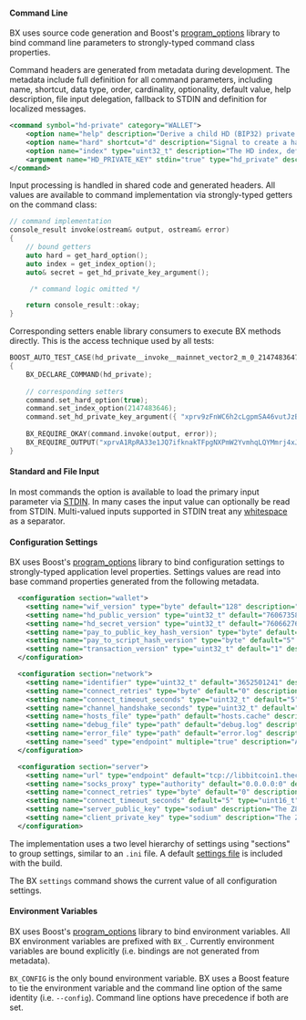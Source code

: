 #### Command Line

BX uses source code generation and Boost's [program_options](http://www.boost.org/doc/libs/1_49_0/doc/html/program_options/overview.html) library to bind command line parameters to strongly-typed command class properties.

Command headers are generated from metadata during development. The metadata include full definition for all command parameters, including name, shortcut, data type, order, cardinality, optionality, default value, help description, file input delegation, fallback to STDIN and definition for localized messages.
```xml
<command symbol="hd-private" category="WALLET">
    <option name="help" description="Derive a child HD (BIP32) private key from another HD private key." />
    <option name="hard" shortcut="d" description="Signal to create a hardened key." />
    <option name="index" type="uint32_t" description="The HD index, defaults to zero." />
    <argument name="HD_PRIVATE_KEY" stdin="true" type="hd_private" description="The parent HD private key.  If not specified the key is read from STDIN." />
</command>
```
Input processing is handled in shared code and generated headers. All values are available to command implementation via strongly-typed getters on the command class:
```c++
// command implementation
console_result invoke(ostream& output, ostream& error)
{
    // bound getters
    auto hard = get_hard_option();
    auto index = get_index_option();
    auto& secret = get_hd_private_key_argument();

     /* command logic omitted */

    return console_result::okay;
}
```
Corresponding setters enable library consumers to execute BX methods directly. This is the access technique used by all tests:
```c++
BOOST_AUTO_TEST_CASE(hd_private__invoke__mainnet_vector2_m_0_2147483647h_1_2147483646h__okay_output)
{
    BX_DECLARE_COMMAND(hd_private);
    
    // corresponding setters
    command.set_hard_option(true);
    command.set_index_option(2147483646);
    command.set_hd_private_key_argument({ "xprv9zFnWC6h2cLgpmSA46vutJzBcfJ8yaJGg8cX1e5StJh45BBciYTRXSd25UEPVuesF9yog62tGAQtHjXajPPdbRCHuWS6T8XA2ECKADdw4Ef" });
    
    BX_REQUIRE_OKAY(command.invoke(output, error));
    BX_REQUIRE_OUTPUT("xprvA1RpRA33e1JQ7ifknakTFpgNXPmW2YvmhqLQYMmrj4xJXXWYpDPS3xz7iAxn8L39njGVyuoseXzU6rcxFLJ8HFsTjSyQbLYnMpCqE2VbFWc\n");
}
```

#### Standard and File Input

In most commands the option is available to load the primary input parameter via [STDIN](http://wikipedia.org/wiki/Standard_streams#Standard_input_.28stdin.29). In many cases the input value can optionally be read from STDIN. Multi-valued inputs supported in STDIN treat any [whitespace](http://en.wikipedia.org/wiki/Whitespace_character) as a separator.

#### Configuration Settings

BX uses Boost's [program_options](http://www.boost.org/doc/libs/1_49_0/doc/html/program_options/overview.html) library to bind configuration settings to strongly-typed application level properties. Settings values are read into base command properties generated from the following metadata.
```xml
  <configuration section="wallet">
    <setting name="wif_version" type="byte" default="128" description="The wallet import format (WIF) key version, defaults to 128." />
    <setting name="hd_public_version" type="uint32_t" default="76067358" description="The hierarchical deterministic (HD) public key version, defaults to 76067358." />
    <setting name="hd_secret_version" type="uint32_t" default="76066276" description="The hierarchical deterministic (HD) private key version, defaults to 76066276." />
    <setting name="pay_to_public_key_hash_version" type="byte" default="0" description="The pay-to-public-key-hash address version, defaults to 0." />
    <setting name="pay_to_script_hash_version" type="byte" default="5" description="The pay-to-script-hash address version, defaults to 5." />
    <setting name="transaction_version" type="uint32_t" default="1" description="The transaction version, defaults to 1." />
  </configuration>

  <configuration section="network">
    <setting name="identifier" type="uint32_t" default="3652501241" description="The magic number for message headers, defaults to 3652501241." />
    <setting name="connect_retries" type="byte" default="0" description="The number of times to retry contacting a node, defaults to 0." />
    <setting name="connect_timeout_seconds" type="uint32_t" default="5" description="The time limit for connection establishment, defaults to 5." />
    <setting name="channel_handshake_seconds" type="uint32_t" default="30" description="The time limit to complete the connection handshake, defaults to 30." />
    <setting name="hosts_file" type="path" default="hosts.cache" description="The peer hosts cache file path, defaults to 'hosts.cache'." />
    <setting name="debug_file" type="path" default="debug.log" description="The debug log file path, defaults to 'debug.log'." />
    <setting name="error_file" type="path" default="error.log" description="The error log file path, defaults to 'error.log'." />
    <setting name="seed" type="endpoint" multiple="true" description="A seed node for initializing the host pool, multiple entries allowed." />
  </configuration>

  <configuration section="server">
    <setting name="url" type="endpoint" default="tcp://libbitcoin1.thecodefactory.org:9091" description="The URL of the Libbitcoin server." />
    <setting name="socks_proxy" type="authority" default="0.0.0.0:0" description="The address of a SOCKS5 proxy to use, defaults to none." />
    <setting name="connect_retries" type="byte" default="0" description="The number of times to retry contacting a server, defaults to 0." />
    <setting name="connect_timeout_seconds" default="5" type="uint16_t" description="The time limit for connection establishment, defaults to 5." />
    <setting name="server_public_key" type="sodium" description="The Z85-encoded public key of the server." />
    <setting name="client_private_key" type="sodium" description="The Z85-encoded private key of the client." />
  </configuration>
```
The implementation uses a two level hierarchy of settings using "sections" to group settings, similar to an `.ini` file. A default [settings file](configuration-settings) is included with the build.

The BX `settings` command shows the current value of all configuration settings.

#### Environment Variables

BX uses Boost's [program_options](http://www.boost.org/doc/libs/1_49_0/doc/html/program_options/overview.html) library to bind environment variables. All BX environment variables are prefixed with `BX_`. Currently environment variables are bound explicitly (i.e. bindings are not generated from metadata).

`BX_CONFIG` is the only bound environment variable. BX uses a Boost feature to tie the environment variable and the command line option of the same identity (i.e. `--config`). Command line options have precedence if both are set.